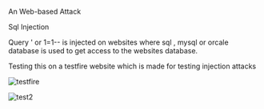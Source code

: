 An Web-based Attack

Sql Injection

Query ' or 1=1-- is injected on websites where sql , mysql or orcale database is used to get access to the websites database.

Testing this on a testfire website which is made for testing injection attacks


![testfire](https://github.com/user-attachments/assets/e523e633-c876-4d5b-99ed-b3e6eec35df7)




![test2](https://github.com/user-attachments/assets/0942f9fd-b762-4546-964b-3008946f5059)
